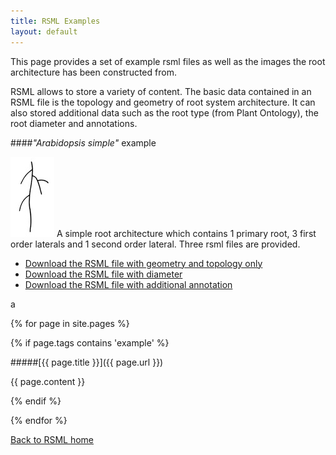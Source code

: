 ```yaml
---
title: RSML Examples
layout: default
---
```


This page provides a set of example rsml files as well as the images the root architecture has been constructed from.

RSML allows to store a variety of content. The basic data contained in an RSML file is the topology and geometry of root system architecture. It can also stored additional data such as the root type (from Plant Ontology), the root diameter and annotations.

####*"Arabidopsis simple"* example

[![arabidopsis-simple](/images/examples/arabidopsis_simple_tb.jpg)](images/examples/arabidopsis_simple.tif)
A simple root architecture which contains 1 primary root, 3 first order laterals and 1 second order lateral. Three rsml files are provided.


  - [Download the RSML file with geometry and topology only](images/examples/arabidopsis_simple.rsml)
  - [Download the RSML file with diameter](images/examples/arabidopsis_simple_with_diameter.rsml)
  - [Download the RSML file with additional annotation](images/examples/arabidopsis_simple_annotation.rsml)

 a
  
  {% for page in site.pages %}
  
  {% if page.tags contains 'example' %}
  
  <div class="example_block" markdown="1">
  
  #####[{{ page.title }}]({{ page.url }})
  
  {{ page.content }}  
  
  </div>
  
  {% endif %}
  
  {% endfor %}

[Back to RSML home](index)